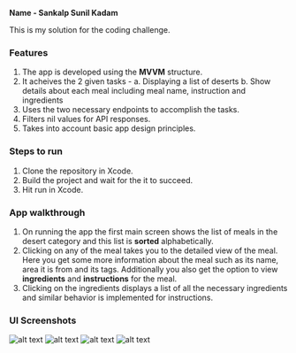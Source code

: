 **Name - Sankalp Sunil Kadam**

This is my solution for the coding challenge.

### Features

1. The app is developed using the **MVVM** structure.
2. It acheives the 2 given tasks -
    a. Displaying a list of deserts
    b. Show details about each meal including meal name, instruction and ingredients
3. Uses the two necessary endpoints to accomplish the tasks.
4. Filters nil values for API responses.
5. Takes into account basic app design principles.

### Steps to run

1. Clone the repository in Xcode.
2. Build the project and wait for the it to succeed.
3. Hit run in Xcode.

### App walkthrough

1. On running the app the first main screen shows the list of meals in the desert category and this list is **sorted** alphabetically.
2. Clicking on any of the meal takes you to the detailed view of the meal. Here you get some more information about the meal such as its name, area it is from and its tags. Additionally you also get the option to view **ingredients** and **instructions** for the meal.
3. Clicking on the ingredients displays a list of all the necessary ingredients and similar behavior is implemented for instructions. 

### UI Screenshots

![alt text](https://github.com/SankalpKadam/FetchCodingChallenge/blob/main/Images/Home%20Screen.png)
![alt text](https://github.com/SankalpKadam/FetchCodingChallenge/blob/main/Images/Detail%20Screen.png)
![alt text](https://github.com/SankalpKadam/FetchCodingChallenge/blob/main/Images/Instructions%20Screen.png)
![alt text](https://github.com/SankalpKadam/FetchCodingChallenge/blob/main/Images/Ingredients%20Screen.png)

